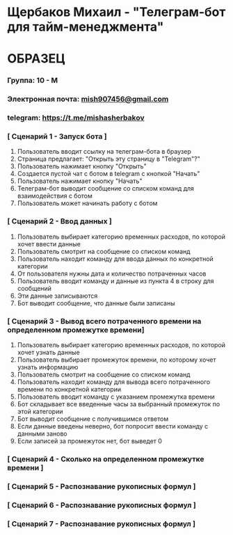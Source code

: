 # Щербаков Михаил - "Телеграм-бот для тайм-менеджмента"
# ОБРАЗЕЦ

### Группа: 10 - М
### Электронная почта: mish907456@gmail.com
### telegram: https://t.me/mishasherbakov

### [ Сценарий 1 - Запуск бота ]
1. Пользователь вводит ссылку на телеграм-бота в браузер
2. Страница предлагает: "Открыть эту страницу в "Telegram"?"
3. Пользователь нажимает кнопку "Открыть"
4. Создается пустой чат с ботом в telegram с кнопкой "Начать"
5. Пользователь нажимает кнопку "Начать"
6. Телеграм-бот выводит сообщение со списком команд для взаимодействия с ботом
7. Пользователь может начинать работу с ботом

### [ Сценарий 2 - Ввод данных ]
1. Пользователь выбирает категорию временных расходов, по которой хочет ввести данные
2. Пользователь смотрит на сообщение со списком команд
3. Пользователь находит команду для ввода данных по конкретной категории
4. От пользователя нужны дата и количество потраченных часов
5. Пользователь вводит команду и данные из пункта 4 в строку для сообщений
6. Эти данные записываются
7. Бот выводит сообщение, что данные были записаны 

### [ Сценарий 3 - Вывод всего потраченного времени на определенном промежутке времени]
1. Пользователь выбирает категорию временных расходов, по которой хочет узнать данные
2. Пользователь выбирает промежуток времени, по которому хочет узнать информацию
3. Пользователь смотрит на сообщение со списком команд
4. Пользователь находит команду для вывода всего потраченного времени по конкретной категории
5. Пользователь вводит команду с указанием промежутка времени
6. Бот складывает все введенные часы за выбранный промежуток по этой категории
7. Бот выводит сообщение с получившимся ответом
8. Если данные введены неверно, бот попросит ввести команду с данными заново
9. Если записей за промежуток нет, бот выведет 0

### [ Сценарий 4 - Сколько на определенном промежутке времени ]


### [ Сценарий 5 - Распознавание рукописных формул ]

### [ Сценарий 6 - Распознавание рукописных формул ]

### [ Сценарий 7 - Распознавание рукописных формул ]
